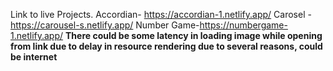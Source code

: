 Link to live Projects.
Accordian- https://accordian-1.netlify.app/
Carosel - https://carousel-s.netlify.app/
Number Game-https://numbergame-1.netlify.app/
**There could be some latency in loading image while opening from link due to delay in resource rendering due to several reasons, could be internet**
